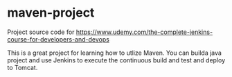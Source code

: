 # maven-project
Project source code for https://www.udemy.com/the-complete-jenkins-course-for-developers-and-devops

This is a great project for learning how to utlize Maven.  You can builda java project and use Jenkins to execute the continuous build and test and deploy to Tomcat.
